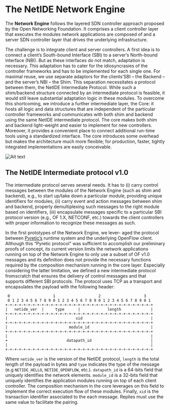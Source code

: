 # The NetIDE Network Engine

The **Network Engine** follows the layered SDN controller approach proposed by the Open Networking Foundation. It comprises a client controller layer that executes the modules network applications are composed of and a server SDN controller layer that drives the underlying infrastructure.

The challenge is to integrate client and server controllers. A first idea is to connect a client’s South-bound Interface (SBI) to a server’s North-bound Interface (NBI). But as these interfaces do not match, adaptation is necessary. This adaptation has to cater for the idiosyncrasies of the controller frameworks and has to be implemented for each single one.
For maximal reuse, we use separate adaptors for the clients’SBI – the Backend – and the server’s NBI – the Shim. This separation necessitates a protocol between them, the NetIDE
Intermediate Protocol.
While such a shim/backend structure connected by an intermediate protocol is feasible, it would still leave substantial adaptation logic in these modules. To overcome this shortcoming, we introduce a further intermediate layer, the Core: it hosts all logic and data structures that
are independent of the particular controller frameworks and communicates with both shim and backend using the same NetIDE intermediate protocol. The core makes both shim and backend light-weight and easier to implement for new controllers. Moreover, it provides a convenient place to connect additional run-time tools using a standardized interface. The core introduces some overhead but makes the architecture much more flexible; for production, faster, tightly integrated implementations are easily conceivable.

![Alt text](/NetIDE-architecture.png?raw=true " ")

## The NetIDE Intermediate protocol v1.0

The intermediate protocol serves several needs. It has to
(i) carry control messages between the modules of the Network Engine (such as shim and backend), e.g., to start up/take down a particular module, providing
unique identifiers for modules, (ii) carry event and action
messages between shim and backend, properly demultiplexing such messages to the right module based on identifiers, (iii) encapsulate messages specific to a particular SBI
protocol version (e.g., OF 1.X, NETCONF, etc.) towards the
client controllers with proper information to recognize these
messages as such.

In the first prototypes of the Network Engine, we lever-
aged the protocol between [Pyretic’s](http://www.cs.princeton.edu/~jrex/papers/pyretic13.pdf) runtime system and
the underlying OpenFlow client. Although this “Pyretic protocol” was sufficient to accomplish our preliminary proofs of
concept, its current version limits the network applications
running on top of the Network Engine to only use a subset
of OF v1.0 messages and its definition does not provide the
necessary functions required by the composition mechanism
running in the core layer. Especially considering the latter limitation, we defined a new intermediate protocol fromscratch that ensures the delivery of control messages and that
supports different SBI protocols. The protocol uses TCP as
a transport and encapsulates the payload with the following
header:
```
 0                   1                   2                   3
 0 1 2 3 4 5 6 7 8 9 0 1 2 3 4 5 6 7 8 9 0 1 2 3 4 5 6 7 8 9 0 1
+-+-+-+-+-+-+-+-+-+-+-+-+-+-+-+-+-+-+-+-+-+-+-+-+-+-+-+-+-+-+-+-+
|   netide_ver  |     type      |            length             |
+-+-+-+-+-+-+-+-+-+-+-+-+-+-+-+-+-+-+-+-+-+-+-+-+-+-+-+-+-+-+-+-+
|                              xid                              |
+-+-+-+-+-+-+-+-+-+-+-+-+-+-+-+-+-+-+-+-+-+-+-+-+-+-+-+-+-+-+-+-+
|                           module_id                           |
+-+-+-+-+-+-+-+-+-+-+-+-+-+-+-+-+-+-+-+-+-+-+-+-+-+-+-+-+-+-+-+-+
|                                                               |
+                          datapath_id                          |
|                                                               |
+-+-+-+-+-+-+-+-+-+-+-+-+-+-+-+-+-+-+-+-+-+-+-+-+-+-+-+-+-+-+-+-+
```
Where ```netide_ver``` is the version of the NetIDE protocol,
```length``` is the total length of the payload in bytes and ```type```
indicates the type of the message (e.g ```NETIDE_HELLO```,
```NETIDE_OPENFLOW```, etc.). ```datapath_id``` is a 64-bits
field that uniquely identifies the network elements.
```module_id``` is a 32-bits field that uniquely identifies the
application modules running on top of each client controller.
The composition mechanism in the core leverages on this
field to implement the correct execution flow of these modules. Finally, ```xid``` is the transaction identifier associated to
the each message. Replies must use the same value to facilitate the pairing.
